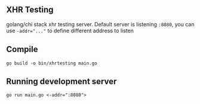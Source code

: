 ## XHR Testing 
golang/chi stack xhr testing server. Default server is listening `:8080`, you can use `-addr="..."` to define different address to listen

## Compile
`go build -o bin/xhrtesting main.go`


## Running development server
`go run main.go <-addr=":8080">`

